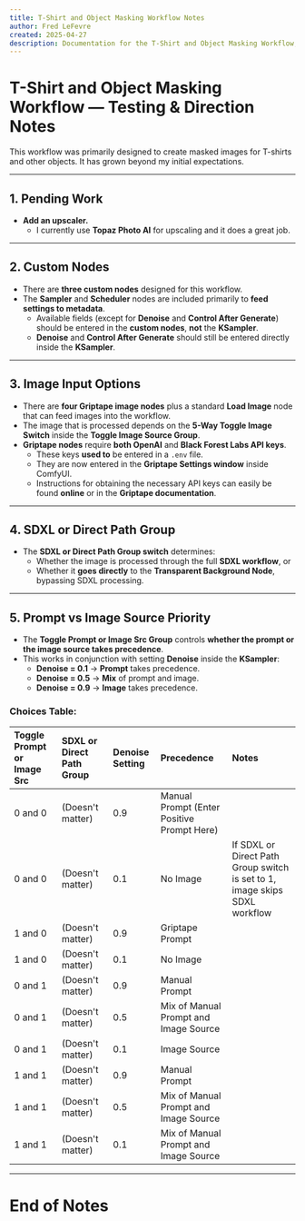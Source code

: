 ```yaml
---
title: T-Shirt and Object Masking Workflow Notes
author: Fred LeFevre
created: 2025-04-27
description: Documentation for the T-Shirt and Object Masking Workflow, including custom node usage, image source control, and metadata settings.
---
```


# T-Shirt and Object Masking Workflow — Testing & Direction Notes

This workflow was primarily designed to create masked images for T-shirts and other objects. It has grown beyond my initial expectations.

---

## 1. Pending Work
- **Add an upscaler.**
  - I currently use **Topaz Photo AI** for upscaling and it does a great job.
  
---

## 2. Custom Nodes
- There are **three custom nodes** designed for this workflow.
- The **Sampler** and **Scheduler** nodes are included primarily to **feed settings to metadata**.
  - Available fields (except for **Denoise** and **Control After Generate**) should be entered in the **custom nodes**, **not** the **KSampler**.
  - **Denoise** and **Control After Generate** should still be entered directly inside the **KSampler**.

---

## 3. Image Input Options
- There are **four Griptape image nodes** plus a standard **Load Image** node that can feed images into the workflow.
- The image that is processed depends on the **5-Way Toggle Image Switch** inside the **Toggle Image Source Group**.
- **Griptape nodes** require **both OpenAI** and **Black Forest Labs API keys**.
  - These keys **used to** be entered in a `.env` file.
  - They are now entered in the **Griptape Settings window** inside ComfyUI.
  - Instructions for obtaining the necessary API keys can easily be found **online** or in the **Griptape documentation**.

---

## 4. SDXL or Direct Path Group
- The **SDXL or Direct Path Group switch** determines:
  - Whether the image is processed through the full **SDXL workflow**, or
  - Whether it **goes directly** to the **Transparent Background Node**, bypassing SDXL processing.

---

## 5. Prompt vs Image Source Priority
- The **Toggle Prompt or Image Src Group** controls **whether the prompt or the image source takes precedence**.
- This works in conjunction with setting **Denoise** inside the **KSampler**:
  - **Denoise = 0.1** → **Prompt** takes precedence.
  - **Denoise = 0.5** → **Mix** of prompt and image.
  - **Denoise = 0.9** → **Image** takes precedence.

### Choices Table:

| Toggle Prompt or Image Src | SDXL or Direct Path Group | Denoise Setting | Precedence | Notes |
|:---------------------------|:--------------------------|:----------------|:-----------|:------|
| 0 and 0 | (Doesn't matter) | 0.9 | Manual Prompt (Enter Positive Prompt Here) | |
| 0 and 0 | (Doesn't matter) | 0.1 | No Image | If SDXL or Direct Path Group switch is set to 1, image skips SDXL workflow |
| 1 and 0 | (Doesn't matter) | 0.9 | Griptape Prompt | |
| 1 and 0 | (Doesn't matter) | 0.1 | No Image | |
| 0 and 1 | (Doesn't matter) | 0.9 | Manual Prompt | |
| 0 and 1 | (Doesn't matter) | 0.5 | Mix of Manual Prompt and Image Source | |
| 0 and 1 | (Doesn't matter) | 0.1 | Image Source | |
| 1 and 1 | (Doesn't matter) | 0.9 | Manual Prompt | |
| 1 and 1 | (Doesn't matter) | 0.5 | Mix of Manual Prompt and Image Source | |
| 1 and 1 | (Doesn't matter) | 0.1 | Mix of Manual Prompt and Image Source | |

---

# End of Notes
